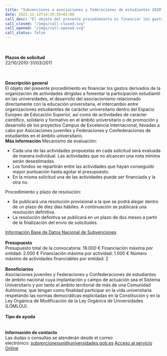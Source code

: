 ```yaml
---
title: "Subvenciones a asociaciones y federaciones de estudiantes 2020"
date: 2021-11-12T14:19:55+01:00
call_desc: "El objeto del presente procedimiento es financiar los gastos derivados de la organización de actividades dirigidas ..."
call_closed: "/imgs/call-closed.svg"
call_opened: "/imgs/call-opened.svg"
call_status: false
---
```

<br><br><b>Plazos de solicitud</b><br>
22/10/2010-31/03/2011 

<br><br><b>Descripción general</b><br>
El objeto del presente procedimiento es financiar los gastos derivados de la organizaci&oacute;n de actividades dirigidas a fomentar la participaci&oacute;n estudiantil en las universidades, el desarrollo del asociacionismo relacionado directamente con la educaci&oacute;n universitaria, el intercambio entre organizaciones estudiantiles de car&aacute;cter universitario dentro del Espacio Europeo de Educaci&oacute;n Superior, as&iacute; como de actividades de car&aacute;cter cient&iacute;fico, solidario y formativo en el &aacute;mbito universitario o de promoci&oacute;n y desarrollo de los proyectos Campus de Excelencia Internacional, llevadas a cabo por Asociaciones juveniles y Federaciones y Confederaciones de estudiantes en el &aacute;mbito universitario.
<br><strong>M&aacute;s informaci&oacute;n</strong>
Mecanismo de evaluaci&oacute;n:
<ul>
<li>Cada una de las actividades propuestas en cada solicitud ser&aacute; evaluada de manera individual. Las actividades que no alcancen una nota m&iacute;nima ser&aacute;n desestimadas.</li>
<li>Los fondos se repartir&aacute;n entre las actividades que hayan conseguido mayor puntuaci&oacute;n hasta agotar el presupuesto.</li>
<li>En la misma solicitud una de las actividades puede ser financiada y la otra no.</li>
</ul>
Procedimiento y plazo de resoluci&oacute;n:
<ul>
<li>Se publicar&aacute; una resoluci&oacute;n provisional a la que se podr&aacute; alegar dentro de un plazo de diez d&iacute;as h&aacute;biles. A continuaci&oacute;n se publicar&aacute; una resoluci&oacute;n definitiva.</li>
<li>La resoluci&oacute;n definitiva se publicar&aacute; en un plazo de dos meses a partir de la finalizaci&oacute;n del env&iacute;o de solicitudes.</li>
</ul>
<a title="Ir a 'Informaci&oacute;n Base de Datos Nacional de Subvenciones', en ventana nueva" href="https://www.pap.hacienda.gob.es/bdnstrans/GE/es/convocatoria/524991" target="_blank" rel="noopener">Informaci&oacute;n Base de Datos Nacional de Subvenciones</a>
<br><br><b>Presupuesto</b><br> 
Presupuesto total de la convocatoria: 18.000 &euro;
Financiaci&oacute;n m&aacute;xima por entidad: 2.000 &euro;
Financiaci&oacute;n m&aacute;xima por actividad: 1.000 &euro;
N&uacute;mero m&aacute;ximo de actividades financiables por entidad: 2
<br><br><b>Beneficiarios</b><br> 
Asociaciones juveniles y Federaciones y Confederaciones de estudiantes de ámbito nacional cuya implantación y campo de actuación sea el Sistema Universitario y por tanto el ámbito territorial de más de una Comunidad Autónoma; que tengan como finalidad participar en la vida universitaria respetando las normas democráticas explicitadas en la Constitución y en la Ley Orgánica de Modificación de la Ley Orgánica de Universidades (LOMLOU).
<br><br><b>Tipo de ayuda</b><br> 
<br><br><b>Información de contacto</b><br>
Las dudas o consultas se atender&aacute;n desde el correo electr&oacute;nico:<span>&nbsp;</span><a href="mailto:subvencionesuni@universidades.gob.es">subvencionesuni@universidades.gob.es</a>
<a href="https://sede.educacion.gob.es/sede/login/inicio.jjsp?idConvocatoria=1320">Acceso al servicio Online</a>
